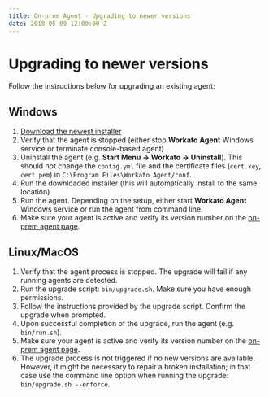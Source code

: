 ```yaml
---
title: On-prem Agent - Upgrading to newer versions
date: 2018-05-09 12:00:00 Z
---
```


# Upgrading to newer versions
Follow the instructions below for upgrading an existing agent:

## Windows
1. [Download the newest installer](/on-prem/agents/setup.md)
2. Verify that the agent is stopped (either stop **Workato Agent** Windows service or terminate console-based agent)
3. Uninstall the agent (e.g.  **Start Menu &rarr; Workato &rarr; Uninstall**). This should not change the `config.yml` file and the certificate files (`cert.key`, `cert.pem`) in `C:\Program Files\Workato Agent/conf`.
4. Run the downloaded installer (this will automatically install to the same location)
5. Run the agent. Depending on the setup, either start **Workato Agent** Windows service or run the agent from command line.
6. Make sure your agent is active and verify its version number on the [on-prem agent page](https://www.workato.com/secure_agents).

## Linux/MacOS
1. Verify that the agent process is stopped. The upgrade will fail if any running agents are detected.
2. Run the upgrade script: `bin/upgrade.sh`. Make sure you have enough permissions.
3. Follow the instructions provided by the upgrade script. Confirm the upgrade when prompted.
4. Upon successful completion of the upgrade, run the agent (e.g. `bin/run.sh`).
5. Make sure your agent is active and verify its version number on the [on-prem agent page](https://www.workato.com/secure_agents).
6. The upgrade process is not triggered if no new versions are available. However, it might be necessary to repair a broken installation; in that case use the command line option when running the upgrade: `bin/upgrade.sh --enforce`.
